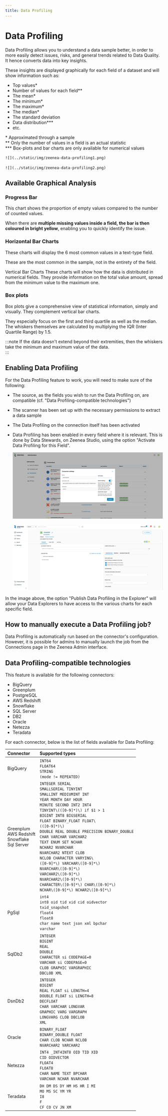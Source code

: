 ```yaml
---
title: Data Profiling
---
```

# Data Profiling

Data Profiling allows you to understand a data sample better, in order to more easily detect issues, risks, and general trends related to Data Quality. It hence converts data into key insights. 

These insights are displayed graphically for each field of a dataset and will show information such as: 

* Top values*
* Number of values for each field**
* The mean*
* The minimum*
* The maximum*
* The median*
* The standard deviation
* Data distribution***
* etc.

\* Approximated through a sample<br />
\*\* Only the number of values in a field is an actual statistic<br />
\*\*\* Box-plots and bar charts are only available for numerical values

    ![](../static/img/zeenea-data-profiling1.png)

    ![](../static/img/zeenea-data-profiling2.png)

## Available Graphical Analysis

### Progress Bar

This chart shows the proportion of empty values compared to the number of counted values. 

When there are **multiple missing values inside a field, the bar is then coloured in bright yellow**, enabling you to quickly identify the issue. 

### Horizontal Bar Charts

These charts will display the 6 most common values in a text-type field. 

These are the most common in the sample, not in the entirety of the field.

Vertical Bar Charts
These charts will show how the data is distributed in numerical fields. They provide information on the total value amount, spread from the minimum value to the maximum one. 

### Box plots

Box plots give a comprehensive view of statistical information, simply and visually. They complement vertical bar charts.  

They especially focus on the first and third quartile as well as the median. The whiskers themselves are calculated by multiplying the IQR (Inter Quartile Range) by 1.5. 

:::note
If the data doesn't extend beyond their extremities, then the whiskers take the minimum and maximum value of the data.  
:::

## Enabling Data Profiling

For the Data Profiling feature to work, you will need to make sure of the following: 

* The source, as the fields you wish to run the Data Profiling on, are compatible (cf. "Data Profiling-compatible technologies")
* The scanner has been set up with the necessary permissions to extract a data sample
* The Data Profiling on the connection itself has been activated 
* Data Profiling has been enabled in every field where it is relevant. This is done by Data Stewards, on Zeenea Studio, using the option "Activate Data Profiling for this Field".

    ![](../static/img/zeenea-data-profiling3.png)

    ![](../static/img/zeenea-data-profiling4.png)

In the image above, the option "Publish Data Profiling in the Explorer" will allow your Data Explorers to have access to the various charts for each specific field. 

## How to manually execute a Data Profiling job?

Data Profiling is automatically run based on the connector's configuration. However, it is possible for admins to manually launch the job from the Connections page in the Zeenea Admin interface. 

## Data Profiling-compatible technologies

This feature is available for the following connectors: 

* BigQuery
* Greenplum
* PostgreSQL
* AWS Redshift
* Snowflake
* SQL Server
* DB2
* Oracle
* Netezza
* Teradata

For each connector, below is the list of fields available for Data Profiling:

  | Connector | Supported types |
  | :--- | :--- |
  | BigQuery | `INT64`<br />`FLOAT64`<br />`STRING`<br />`(mode != REPEATED)` |
  | Greenplum<br />AWS Redshift<br />Snowflake<br />Sql Server | `INTEGER SERIAL`<br />`SMALLSERIAL TINYINT`<br />`SMALLINT MEDIUMINT INT`<br />`YEAR MONTH DAY HOUR`<br />`MINUTE SECOND INT2 INT4`<br />`TINYINT\(([0-9]*)\) if $1 > 1`<br />`BIGINT INT8 BIGSERIAL`<br />`FLOAT BINARY_FLOAT FLOAT\`<br />`(([0-9]*)\)`<br />`DOUBLE REAL DOUBLE PRECISION BINARY_DOUBLE`<br />`CHAR VARCHAR VARCHAR2`<br />`TEXT ENUM SET NCHAR`<br />`NCHAR2 NVARCHAR`<br />`NVARCHAR2 NTEXT CLOB`<br />`NCLOB CHARACTER VARYING\`<br />`([0-9]*\) VARCHAR\([0-9]*\)`<br />`NVARCHAR\([0-9]*\)`<br />`VARCHAR2\([0-9]*\)`<br />`NVARCHAR2\([0-9]*\)`<br />`CHARACTER\([0-9]*\) CHAR\([0-9]*\)`<br />`NCHAR\([0-9]*\) NCHAR2\([0-9]*\)` |
  | PgSql | `int4`<br />`int8 oid tid xid cid oidvector`<br />`txid_snapshot`<br />`float4`<br />`float8`<br />`char name text json xml bpchar`<br />`varchar` |
  | SqlDb2 | `INTEGER`<br />`BIGINT`<br />`REAL`<br />`DOUBLE`<br />`CHARACTER si CODEPAGE=0`<br />`VARCHAR si CODEPAGE=0`<br />`CLOB GRAPHIC VARGRAPHIC`<br />`DBCLOB XML` |
  | DsnDb2 | `INTEGER`<br />`BIGINT`<br />`REAL FLOAT si LENGTH=4`<br />`DOUBLE FLOAT si LENGTH=8`<br />`DECFLOAT`<br />`CHAR VARCHAR LONGVAR`<br />`GRAPHIC VARG VARGRAPH`<br />`LONGVARG CLOB DBCLOB`<br />`XML` |
  | Oracle | 	`BINARY_FLOAT`<br />`BINARY_DOUBLE FLOAT`<br />`CHAR CLOB NCHAR NCLOB`<br />`NVARCHAR2 VARCHAR2` |
  | Netezza | `INT4 _INT4INT8 OID TID XID`<br />`CID OIDVECTOR`<br />`FLOAT4`<br />`FLOAT8`<br />`CHAR NAME TEXT BPCHAR`<br />`VARCHAR NCHAR NVARCHAR` |
  | Teradata | 	`DH DM DS DY HM HS HR I MI`<br />`MO MS SC YM YR`<br />`I8`<br />`F`<br />`CF CO CV JN XM` |